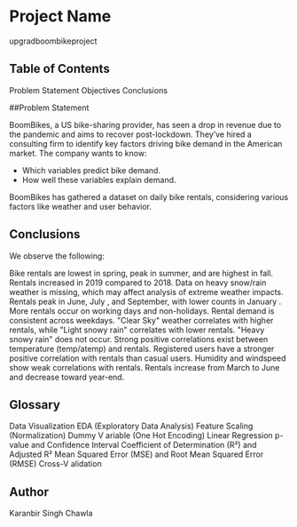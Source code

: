 # Project Name
upgradboombikeproject


## Table of Contents
Problem Statement
Objectives
Conclusions

##Problem Statement

BoomBikes, a US bike-sharing provider, has seen a drop in revenue due to the pandemic and aims to recover post-lockdown. They’ve hired a consulting firm to identify key factors driving bike demand in the American market. The company wants to know:

- Which variables predict bike demand.
- How well these variables explain demand.

BoomBikes has gathered a dataset on daily bike rentals, considering various factors like weather and user behavior.
<!-- You don't have to answer all the questions - just the ones relevant to your project. -->

## Conclusions
We observe the following:

Bike rentals are lowest in spring, peak in summer, and are highest in fall.
Rentals increased in 2019 compared to 2018.
Data on heavy snow/rain weather is missing, which may affect analysis of extreme weather impacts.
Rentals peak in June, July , and September, with lower counts in January .
More rentals occur on working days and non-holidays.
Rental demand is consistent across weekdays.
"Clear Sky" weather correlates with higher rentals, while "Light snowy rain" correlates with lower rentals. "Heavy snowy
rain" does not occur.
Strong positive correlations exist between temperature (temp/atemp) and rentals.
Registered users have a stronger positive correlation with rentals than casual users.
Humidity and windspeed show weak correlations with rentals.
Rentals increase from March to June and decrease toward year-end.

<!-- You don't have to answer all the questions - just the ones relevant to your project. -->


## Glossary

Data Visualization
EDA (Exploratory Data Analysis)
Feature Scaling (Normalization)
Dummy V ariable (One Hot Encoding)
Linear Regression
p-value and Confidence Interval
Coefficient of Determination (R²) and Adjusted R²
Mean Squared Error (MSE) and Root Mean Squared Error (RMSE)
Cross-V alidation


## Author
Karanbir Singh Chawla
